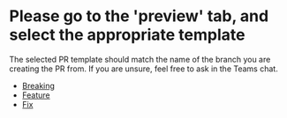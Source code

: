 # Please go to the 'preview' tab, and select the appropriate template

The selected PR template should match the name of the branch you are creating the PR from.
If you are unsure, feel free to ask in the Teams chat.

- [Breaking](?expand=1&template=breaking.md)
- [Feature](?expand=1&template=feature.md)
- [Fix](?expand=1&template=fix.md)

